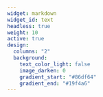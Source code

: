 ```yaml
---
widget: markdown
widget_id: text
headless: true
weight: 10
active: true
design:
  columns: "2"
  background:
    text_color_light: false
    image_darken: 0
    gradient_start: "#86df64"
    gradient_end: "#19f4a6"
---
```

